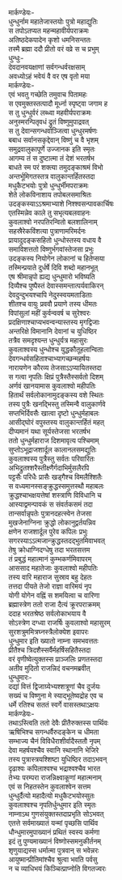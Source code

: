 मार्कण्डेयः-  
धुन्धुर्नाम महातेजास्तयोः पुत्रो महाद्युतिः  
स तपोऽतप्यत महन्महावीर्यपराक्रमः  
अतिष्ठदेकपादेन कृशो धमनिसन्ततः  
तस्मै ब्रह्मा ददौ प्रीतो वरं वव्रे स च प्रभुम्  
धुन्धुः-  
देवदानवयक्षाणां सर्वगन्धर्वरक्षसाम्  
अवध्योऽहं भवेयं वै वर एष वृतो मया  
मार्कण्डेयः-  
एवं भवतु गच्छेति तमुवाच पितामहः  
स एवमुक्तस्तत्पादौ मूर्ध्ना स्पृष्ट्वा जगाम ह  
स तु धुन्धुर्वरं लब्ध्वा महवीर्यपराक्रमः  
अनुस्मरन्पितृवधं द्रुतं विष्णुमुपाद्रवत्  
स तु देवान्सगन्धर्वाञ्जित्वा धुन्धुरमर्षणः  
बबाध सर्वानसकृद्देवान् विष्णुं च वै भृशम्  
समुद्रवालुकापूर्णे उज्जानक इति स्मृतः  
आगम्य तं स दुष्टात्मा तं देशं भरतर्षभ  
बाधते स्म परं शक्त्या तमुदङ्काश्रमं विभो  
अन्तर्भूमिगतस्तत्र वालुकान्तर्हितस्तदा  
मधुकैटभयोः पुत्रो धुन्धुर्भीमपराक्रमः  
शेते लोकविनाशाय तपोबलसमाश्रितः  
उदङ्कस्याऽऽश्रमाभ्याशे निश्श्वसन्पावकार्चिषः  
एतस्मिन्नेव काले तु सभृत्यबलवाहनः  
कुवलाश्वो नरपतिरन्वितो बलशालिनाम्  
सहस्रैरेकविंशत्या पुत्राणामरिमर्दनः  
प्रायादुदङ्कसहितो धुन्धोस्तस्य वधाय वै  
समाविशत्ततो विष्णुर्भगवांस्तेजसा प्रभुः  
उदङ्कस्य नियोगेन लोकानां च हितेप्सया  
तस्मिन्प्रयाते दुर्धर्षे दिवि शब्दो महानभूत्  
एष श्रीमान्नृपो ह्यद्य धुन्धुमारो भविष्यति  
दिव्यैश्च पुष्पैस्तं देवास्समन्तात्पर्यवाकिरन्  
देवदुन्दुभयश्चापि नेदु्स्स्वयमताडिताः  
शीतश्च वायुः प्रववौ प्रयाणे तस्य धीमतः  
विपांसुलां महीं कुर्वन्ववर्ष च सुरेश्वरः  
प्रदक्षिणाश्चाप्यभवन्वन्यास्तस्य मृगद्विजाः  
अन्तरिक्षे विमानानि देवानां च युधिष्ठिर  
तत्रैव समदृश्यन्त धुन्धुर्यत्र महासुरः  
कुवलाश्वस्य धुन्धोश्च युद्धकौतूहलान्विताः  
देवगन्धर्वसहिताश्चाभ्यागच्छन्महर्षयः  
नारायणेन कौरव्य तेजसाऽऽप्यायितस्तदा  
स गत्वा नृपतिः क्षिप्रं पुत्रैस्तैस्सर्वतो दिशम्  
अर्णवं खानयामास कुवलाश्वो महीपतिः  
हितार्थं सर्वलोकानामुदङ्कस्य वशे स्थितः  
तस्य पुत्रैः खनद्भिस्तु तस्मिन्वै वालुकार्णवे  
सप्तभिर्दिवसैः खात्वा दृष्टो धुन्धुर्महाबलः  
आसीद्घोरं वपुस्तस्य वालुकान्तर्हितं महत्  
दीप्यमानं यथा सूर्यस्तेजसा भरतर्षभ  
ततो धुन्धुर्महाराज दिशमावृत्य पश्चिमाम्  
सुप्तोऽभूद्राजशार्दूल कालानलसमद्युतिः  
कुवलाश्वस्य पुत्रैस्तु सर्वतः परिवारितः  
अभिद्रुतश्शरैस्तीक्ष्णैर्गदाभिर्मुसलैरपि  
पट्टसैः परिधैः प्रासैः खड्गैश्च विमलैश्शितैः  
स वध्यमानस्सङ्क्रुद्धस्समुत्तस्थौ महाबलः  
क्रुद्धश्चाभक्षयत्तेषां शस्त्राणि विविधानि च  
आस्याद्वमन्पावकं स संवर्तकसमं तदा  
तान्सर्वान्नृपतेः पुत्रानदहत्स्वेन तेजसा  
मुखजेनाग्निना क्रुद्धो लोकानुद्वर्तयन्निव  
क्षणेन राजशार्दूल पुरेव कपिलः प्रभुः  
सगरस्याऽऽत्मजान्क्रुद्धस्तदद्भुतमिवाभवत्  
तेषु क्रोधाग्निदग्धेषु तदा भरतसत्तम  
तं प्रबुद्धं महात्मानं कुम्भकर्णमिवापरम्  
आससाद महातेजाः कुवलाश्वो महीपतिः  
तस्य वारि महाराज सुस्राव बहु देहतः  
तत्तदा पीयते तेजो राज्ञा वारिमयं नृप  
योगी योगेन वह्निं स शमयित्वा च वारिणा  
ब्रह्मास्त्रेण ततो राजा दैत्यं क्रूरपराक्रमम्  
ददाह भरतश्रेष्ठ सर्वलोकाभयाय वै  
सोऽस्त्रेण दग्ध्वा राजर्षिः कुवलाश्वो महासुरम्  
सुरशत्रुममित्रघ्नस्त्रैलोक्येश इवापरः  
धुन्धुमार इति ख्यातो नाम्ना समभवत्ततः  
प्रीतैश्च त्रिदशैस्सर्वैर्महर्षिसहितैस्तदा  
वरं वृणीष्वेत्युक्तस्स प्राञ्जलिः प्रणतस्तदा  
अतीव मुदितो राजन्निदं वचनमब्रवीत्  
धुन्धुमारः-  
दद्यां वित्तं द्विजाग्र्येभ्यश्शत्रूणां चैव दुर्जयः  
सख्यं च विष्णुना मे स्याद्भूतेष्वद्रोह एव च  
धर्मे रतिश्च सततं स्वर्गे वासस्तथाऽक्षयः  
मार्कण्डेयः-  
तथाऽस्त्विति ततो देवैः प्रीतैरुक्तस्स पार्थिवः  
ऋषिभिश्च सगन्धर्वैरुदङ्केन च धीमता  
सम्भाज्य चैनं विविधैराशीर्वादैस्ततौ नृपम्  
देवा महर्षयश्चैव स्वानि स्थानानि भेजिरे  
तस्य पुत्रास्त्रयश्शिष्टा युधिष्ठिर तदाऽभवन्  
दृढाश्वः कपिलाश्वश्च भद्राश्वश्चैव भारत  
तेभ्यः परम्परा राजन्निक्ष्वाकूणां महात्मनाम्  
एवं स निहतस्तेन कुवलाश्वेन सत्तम  
धुन्धुर्दैत्यो महादैत्यो मधुकैटभयोस्सुतः  
कुवलाश्वश्च नृपतिर्धुन्धुमार इति स्मृतः  
नाम्नाऽथ गुणसंयुक्तस्तदाप्रभृति सोऽभवत्  
एतत्ते सर्वमाख्यातं यन्मां पृच्छसि पार्थिव  
धौन्धुमारमुपाख्यानं प्रथितं स्वस्य कर्मणा  
इदं तु पुण्यमाख्यानं विष्णोस्समनुकीर्तनम्  
शृणुयाद्यस्स धर्मात्मा पुत्रवान् स भवेन्नरः  
आयुष्मान्प्रीतिमांश्चैव श्रुत्वा भवति पर्वसु  
न च व्याधिभयं किञ्चित्प्राप्नोति विगतज्वरः  
